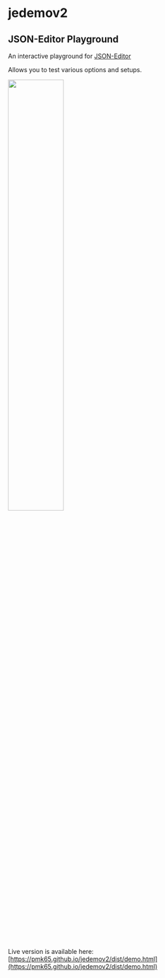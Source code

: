 # jedemov2
## JSON-Editor Playground

An interactive playground for [JSON-Editor](https://github.com/json-editor/json-editor)

Allows you to test various options and setups.

<img src="https://i.imgur.com/IPeDvpL.png" width="50%" />

Live version is available here: [https://pmk65.github.io/jedemov2/dist/demo.html](https://pmk65.github.io/jedemov2/dist/demo.html)
